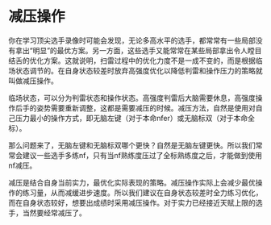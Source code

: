 # 减压操作
你在学习顶尖选手录像时可能会发现，无论多高水平的选手，都常常有一些局部没有拿出“明显”的最优方案。另一方面，这些选手又能常常在某些局部拿出令人瞠目结舌的优化方案。这就说明，扫雷过程中的优化力度不是一成不变的，而是根据临场状态调节的。在自身状态较差时放弃高强度优化以降低判雷和操作压力的策略就叫做减压操作。

临场状态，可以分为判雷状态和操作状态。高强度判雷后大脑需要休息，高强度操作后手的姿势需要重新调整，这都是需要减压的时候。减压方法，自然是使用对自己压力最小的操作方式，即无脑左键（对于本命nfer）或无脑标双（对于本命全标）。

那么问题来了，无脑左键和无脑标双哪个更快？自然是无脑左键更快。所以我们常常会建议一些选手多练nf，只有当nf熟练度压过了全标熟练度之后，才能做到使用nf减压。

减压是结合自身当前实力，最优化实际表现的策略。减压操作实际上会减少最优操作的练习量，从而减缓进步速度。所以我们建议在自身状态较差时全力练习优化，而在自身状态较好，想要出成绩时采用减压操作。对于实力已经接近天赋上限的选手，当然要经常减压了。
